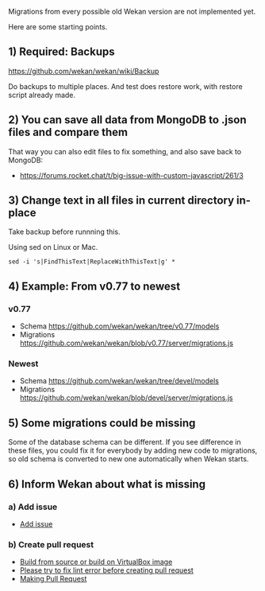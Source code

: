 Migrations from every possible old Wekan version are not implemented yet.

Here are some starting points.

## 1) Required: Backups

https://github.com/wekan/wekan/wiki/Backup

Do backups to multiple places. And test does restore work, with restore script already made.

## 2) You can save all data from MongoDB to .json files and compare them

That way you can also edit files to fix something, and also save back to MongoDB:
- https://forums.rocket.chat/t/big-issue-with-custom-javascript/261/3

## 3) Change text in all files in current directory in-place

Take backup before runnning this.

Using sed on Linux or Mac. 
```
sed -i 's|FindThisText|ReplaceWithThisText|g' *
```
## 4) Example: From v0.77 to newest

### v0.77
- Schema https://github.com/wekan/wekan/tree/v0.77/models
- Migrations https://github.com/wekan/wekan/blob/v0.77/server/migrations.js

### Newest
- Schema https://github.com/wekan/wekan/tree/devel/models
- Migrations https://github.com/wekan/wekan/blob/devel/server/migrations.js

## 5) Some migrations could be missing

Some of the database schema can be different. If you see difference in these files, you could fix it for everybody by adding new code to migrations, so old schema is converted to new one automatically when Wekan starts.

## 6) Inform Wekan about what is missing

### a) Add issue
- [Add issue](https://github.com/wekan/wekan/issues)

### b) Create pull request
- [Build from source or build on VirtualBox image](https://github.com/wekan/wekan/wiki/Platforms)
- [Please try to fix lint error before creating pull request](https://github.com/wekan/wekan/wiki/Developer-Documentation#preventing-travis-ci-lint-errors-before-submitting-pull-requests)
- [Making Pull Request](https://help.github.com/articles/creating-a-pull-request/)